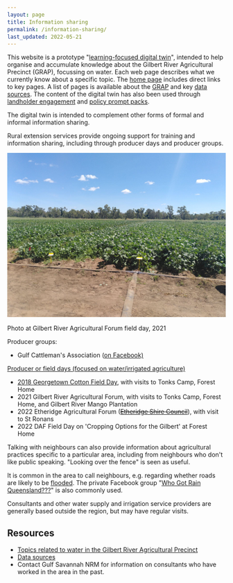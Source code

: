 ```yaml
---
layout: page
title: Information sharing
permalink: /information-sharing/
last_updated: 2022-05-21
---
```



This website is a prototype "[learning-focused digital twin](/information-sharing/learning-focused-digital-twin)", intended to help organise and accumulate knowledge about the Gilbert River Agricultural Precinct (GRAP), focussing on water. Each web page describes what we currently know about a specific topic. The [home page](/) includes direct links to key pages. A list of pages is available about the [GRAP](/grap/) and key [data sources](/datasources/). The content of the digital twin has also been used through [landholder engagement](/information-sharing/qwmn-landholder-engagement/) and [policy prompt packs](/information-sharing/qwmn-policy-prompt-packs/).

The digital twin is intended to complement other forms of formal and informal information sharing.

Rural extension services provide ongoing support for training and information sharing, including through producer days and producer groups. 

![Photo at field day 2021](/images/IMG_20210408_112853-small.jpg)
<div class="imgcredit">Photo at Gilbert River Agricultural Forum field day, 2021</div>

Producer groups:
- Gulf Cattleman's Association (<a href="https://www.facebook.com/gulfcattle/" target="_blank">on Facebook)

Producer or field days (focused on water/irrigated agriculture)
- 2018 <a href="http://acresofopportunity.com.au/events/georgetown-cotton-field-day/" target="_blank">Georgetown Cotton Field Day</a>, with visits to Tonks Camp, Forest Home
- 2021 Gilbert River Agricultural Forum, with visits to Tonks Camp, Forest Home, and Gilbert River Mango Plantation
- 2022 Etheridge Agricultural Forum (<s><a href="https://www.etheridge.qld.gov.au/gilbert-river-agriculture-forum/gilbert-river-agricultural-forum" target="blank">Etheridge Shire Council</a></s>), with visit to St Ronans
- 2022 DAF Field Day on 'Cropping Options for the Gilbert' at Forest Home

Talking with neighbours can also provide information about agricultural practices specific to a particular area, including from neighbours who don't like public speaking. "Looking over the fence" is seen as useful.

It is common in the area to call neighbours, e.g. regarding whether roads are likely to be [flooded](/grap/flooding/). The private Facebook group "<a href="https://www.facebook.com/groups/1642256456024346/" target="_blank">Who Got Rain Queensland???</a>" is also commonly used.

Consultants and other water supply and irrigation service providers are generally based outside the region, but may have regular visits. 

## Resources
- [Topics related to water in the Gilbert River Agricultural Precinct](/grap/)
- [Data sources](/datasources/)
- Contact Gulf Savannah NRM for information on consultants who have worked in the area in the past.